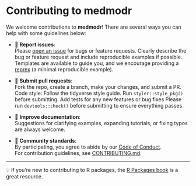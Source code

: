 # Contributing to medmodr

We welcome contributions to **medmodr**! There are several ways you can help with some guidelines below:

- 🐛 **Report issues**:  
  Please [open an issue](../../issues) for bugs or feature requests. Clearly describe the bug or feature request and include reproducible examples if possible.
  Templates are available to guide you, and we encourage providing a [reprex](https://www.tidyverse.org/help/#reprex) (a minimal reproducible example).

- 🔧 **Submit pull requests**:  
  Fork the repo, create a branch, make your changes, and submit a PR. 
  Code style: Follow the tidyverse style guide. Run `styler::style_pkg()` before submitting.
  Add tests for any new features or bug fixes
  Please run `devtools::check()` before submitting to ensure everything passes.

- 📖 **Improve documentation**:  
  Suggestions for clarifying examples, expanding tutorials, or fixing typos are always welcome.

- 🙌 **Community standards**:  
  By participating, you agree to abide by our [Code of Conduct](CODE_OF_CONDUCT.md).  
  For contribution guidelines, see [CONTRIBUTING.md](CONTRIBUTING.md).

---

💡 If you’re new to contributing to R packages, the [R Packages book](https://r-pkgs.org/) is a great resource.